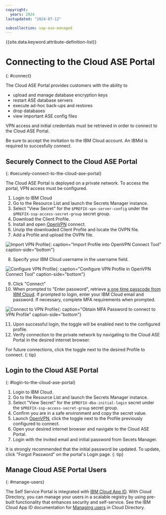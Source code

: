 ```yaml
---
copyright:
  years: 2024
lastupdated: "2024-07-12"

subcollection: sap-ase-managed
---
```


{{site.data.keyword.attribute-definition-list}}

# Connecting to the Cloud ASE Portal
{: #connect}

The Cloud ASE Portal provides customers with the ability to

- upload and manage database encryption keys
- restart ASE database servers
- execute ad-hoc back-ups and restores
- drop databases
- view important ASE config files 

VPN access and initial credentials must be retrieved in order to connect to the Cloud ASE Portal.

Be sure to accept the invitation to the IBM Cloud account. An IBMid is required to succesfully connect.

## Securely Connect to the Cloud ASE Portal
{: #securely-connect-to-the-cloud-ase-portal}

The Cloud ASE Portal is deployed on a private network. To access the portal, VPN access must be configured.

1. Login to IBM Cloud
2. Go to the Resource List and launch the Secrets Manager instance.
3. Select "View Secret" for the `$PREFIX-vpn-server-config` under the 
`$PREFIX-ssp-access-secret-group` secret group.
4. Download the Client Profile.
5. Install and open [OpenVPN](https://openvpn.net/) connect.
6. Unzip the downloaded Client Profile and locate the OVPN file.
7. Add a Profile and upload the OVPN file.

![Import VPN Profile](./images/upload-vpn-profile.png){: caption="Import Profile into OpenVPN Connect Tool" caption-side="bottom"}

8. Specify your IBM Cloud username in the username field.

![Configure VPN Profile](./images/config-vpn-profile.png){: caption="Configure VPN Profile in OpenVPN Connect Tool" caption-side="bottom"}

9. Click "Connect"
10. When prompted to "Enter password", retrieve [a one time passcode from IBM Cloud](https://iam.cloud.ibm.com/identity/passcode). If prompted to login, enter your IBM Cloud email and password. If necessary, complete MFA requirements when prompted.

![Connect to VPN Profile](./images/password.png){: caption="Obtain MFA Password to connect to VPN Profile" caption-side="bottom"}

11. Upon successful login, the toggle will be enabled next to the configured profile.
12. Verify connection to the private network by navigating to the Cloud ASE Portal in the desired internet browser.

For future connections, click the toggle next to the desired Profile to connect.
{: tip}

## Login to the Cloud ASE Portal 
{: #login-to-the-cloud-ase-portal}

1. Login to IBM Cloud.
2. Go to the Resource List and launch the Secrets Manager instance.
3. Select "View Secret" for the `$PREFIX-dba-initial-login` secret under the `$PREFIX-ssp-access-secret-group` secret group.
4. Confirm you are in a safe environment and copy the secret value.
5. Launch [OpenVPN](https://openvpn.net/), click the toggle next to the Profile previously configured to connect.
6. Open your desired internet browser and navigate to the Cloud ASE Portal.
7. Login with the invited email and initial password from Secets Manager.

It is strongly recommended that the initial password be updated. To update, click "Forgot Password" on the portal's Login page.
{: tip}

## Manage Cloud ASE Portal Users
{: #manage-users}

The Self Service Portal is integrated with [IBM Cloud App ID](https://www.ibm.com/products/app-id). With Cloud Directory, you can manage your users in a scalable registry by using pre-built functionality that enhances security and self-service. See the IBM Cloud App ID documentation for [Managing users](https://cloud.ibm.com/docs/appid?topic=appid-cd-users) in Cloud Directory.
